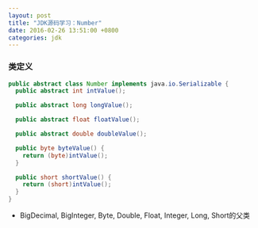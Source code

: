 ```yaml
---
layout: post
title: "JDK源码学习：Number"
date: 2016-02-26 13:51:00 +0800
categories: jdk
---
```

### 类定义

~~~java
public abstract class Number implements java.io.Serializable {
  public abstract int intValue();

  public abstract long longValue();

  public abstract float floatValue();

  public abstract double doubleValue();

  public byte byteValue() {
    return (byte)intValue();
  }

  public short shortValue() {
    return (short)intValue();
  }
}
~~~

* BigDecimal, BigInteger, Byte, Double, Float, Integer, Long, Short的父类
